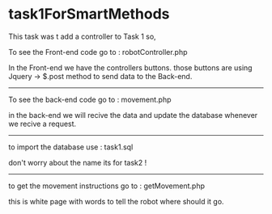 # task1ForSmartMethods
This task was t add a controller to Task 1 
so, 

To see the Front-end code go to :  robotController.php 

In the Front-end we have the controllers buttons. those buttons are using Jquery -> $.post 
method to send data to the Back-end. 

-------------------------------------------------------------------------------------------------------------

To see the back-end code go to : movement.php 

in the back-end we will recive the data and update the database whenever we recive a request. 

-------------------------------------------------------------------------------------------------------------

to import the database use : task1.sql 

don't worry about the name its for task2 ! 

-------------------------------------------------------------------------------------------------------------

to get the movement instructions go to : getMovement.php 

this is white page with words to tell the robot where should it go. 





 